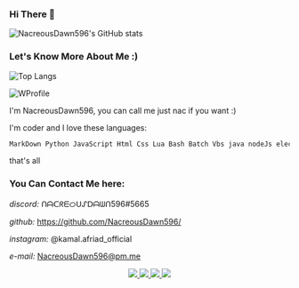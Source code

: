 ### Hi There 👋

![NacreousDawn596's GitHub stats](https://github-readme-stats.vercel.app/api?username=NacreousDawn596)

### Let's Know More About Me :)

![Top Langs](https://github-readme-stats.vercel.app/api/top-langs/?username=NacreousDawn596&layout=compact&theme=dark&cache_seconds=1800&langs_count=1000&hide_border=true)

![WProfile](https://usefull-api.herokuapp.com/WProfile/NacreousDawn596/python,%20html,%20javascript,%20lua,%20%20nodejs,%20electronjs,%20java,%20bash,%20batch,%20vbs/I%20am%20a%2015yo%20boy%20who%20speaks%204%20langu-ages%20and%20can%20code%20in%20more%20than%2010%20p-rogramming%20languages,%20hoping%20one%20%20day%20to%20get%20a%20good%20job%20with%20a%20good%20%20salary%20;-;)

I'm NacreousDawn596, you can call me just nac if you want :)

I'm coder and I love these languages:
```md
MarkDown Python JavaScript Html Css Lua Bash Batch Vbs java nodeJs electronJs dart C powershell
```

that's all

### You Can Contact Me here:

*discord:* ᑎᗩᑕᖇᗴᝪᑌᔑᗞᗩᗯᑎ596#5665

*github:* https://github.com/NacreousDawn596/

*instagram:* @kamal.afriad_official

*e-mail:* NacreousDawn596@pm.me

<p align="center">
  <a href="https://telegram.me/NacreousDawn596">
    <img src="https://img.shields.io/badge/-TELEGRAM-blue?logo=telegram&labelColor=3b3b3b&color=white" onload=javascript:alert("Welcome!"); />
  </a>
  <a href="https://instagram.com/kamal.afriad_official">
    <img src="https://img.shields.io/badge/-INSTAGRAM-blue?logo=instagram&logoColor=ff00ca&labelColor=3b3b3b&color=white">
  </a>
  <a href="https://tiktok.com/@nacreousdawn596">
    <img src="https://img.shields.io/badge/-TIKTOK-blue?logo=tiktok&labelColor=3b3b3b&color=white">
  </a>
  <a href="https://discordapp.com/users/778627103578783776">
    <img src="https://img.shields.io/badge/-DISCORD-white?logo=discord&logoColor=#563C5C&labelColor=black&color=white">
  </a>
</p>
